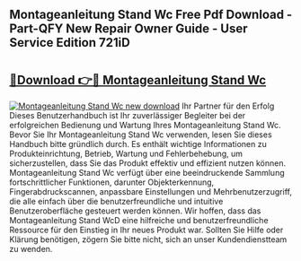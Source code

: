 ## Montageanleitung Stand Wc Free Pdf Download - Part-QFY New Repair Owner Guide - User Service Edition 721iD

# <h2><a href="http://df6ibg.blite.top/?on=Montageanleitung+Stand+Wc">🔗Download 👉🔴 Montageanleitung Stand Wc</a></h2>

[![Montageanleitung Stand Wc new download](https://i.imgur.com/lujVjoI.png)](http://df6ibg.blite.top/?on=Montageanleitung+Stand+Wc)
Ihr Partner für den Erfolg Dieses Benutzerhandbuch ist Ihr zuverlässiger Begleiter bei der erfolgreichen Bedienung und Wartung Ihres Montageanleitung Stand Wc. Bevor Sie Ihr Montageanleitung Stand Wc verwenden, lesen Sie dieses Handbuch bitte gründlich durch. Es enthält wichtige Informationen zu Produkteinrichtung, Betrieb, Wartung und Fehlerbehebung, um sicherzustellen, dass Sie das Produkt effektiv und effizient nutzen können. Montageanleitung Stand Wc verfügt über eine beeindruckende Sammlung fortschrittlicher Funktionen, darunter Objekterkennung, Fingerabdruckscannen, anpassbare Einstellungen und Mehrbenutzerzugriff, die alle einfach über die benutzerfreundliche und intuitive Benutzeroberfläche gesteuert werden können. Wir hoffen, dass das Montageanleitung Stand WcD eine hilfreiche und benutzerfreundliche Ressource für den Einstieg in Ihr neues Produkt war. Sollten Sie Hilfe oder Klärung benötigen, zögern Sie bitte nicht, sich an unser Kundendienstteam zu wenden.
